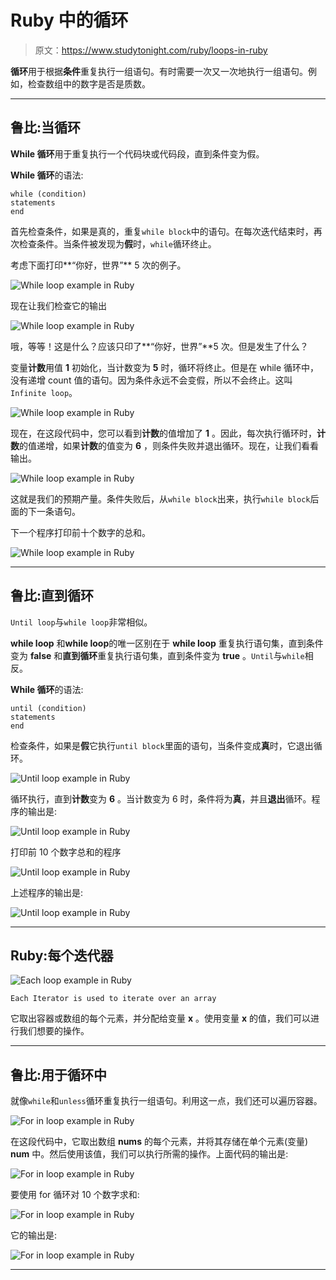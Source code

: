 # Ruby 中的循环

> 原文：<https://www.studytonight.com/ruby/loops-in-ruby>

**循环**用于根据**条件**重复执行一组语句。有时需要一次又一次地执行一组语句。例如，检查数组中的数字是否是质数。

* * *

## 鲁比:当循环

**While 循环**用于重复执行一个代码块或代码段，直到条件变为假。

**While 循环**的语法:

```
while (condition)
statements
end
```

首先检查条件，如果是真的，重复`while block`中的语句。在每次迭代结束时，再次检查条件。当条件被发现为**假**时，`while`循环终止。

考虑下面打印**“你好，世界”** 5 次的例子。

![While loop example in Ruby](../Images/26eeb933cc5a16b54966c9944d392c0d.png)

现在让我们检查它的输出

![While loop example in Ruby](../Images/4d1d75ccd1c08c3ffc07ed2bfec54a5b.png)

哦，等等！这是什么？应该只印了**“你好，世界”**5 次。但是发生了什么？

变量**计数**用值 **1** 初始化，当计数变为 **5** 时，循环将终止。但是在 while 循环中，没有递增 count 值的语句。因为条件永远不会变假，所以不会终止。这叫`Infinite loop`。

![While loop example in Ruby](../Images/9ee0fa97f02a9f256fae77af369ca7aa.png)

现在，在这段代码中，您可以看到**计数**的值增加了 **1** 。因此，每次执行循环时，**计数**的值递增，如果**计数**的值变为 **6** ，则条件失败并退出循环。现在，让我们看看输出。

![While loop example in Ruby](../Images/e4fb400dccf9e37ff358a7b40f9a056b.png)

这就是我们的预期产量。条件失败后，从`while block`出来，执行`while block`后面的下一条语句。

下一个程序打印前十个数字的总和。

![While loop example in Ruby](../Images/7b6e58dd18e2dd51bbd68cfec2216087.png)

* * *

## 鲁比:直到循环

`Until loop`与`while loop`非常相似。

**while loop** 和**while loop**的唯一区别在于 **while loop** 重复执行语句集，直到条件变为 **false** 和**直到循环**重复执行语句集，直到条件变为 **true** 。`Until`与`while`相反。

**While 循环**的语法:

```
until (condition)
statements
end
```

检查条件，如果是**假**它执行`until block`里面的语句，当条件变成**真**时，它退出循环。

![Until loop example in Ruby](../Images/db5298802b4cfcd9ed1f03b4d6e93b95.png)

循环执行，直到**计数**变为 **6** 。当计数变为 6 时，条件将为**真**，并且**退出**循环。程序的输出是:

![Until loop example in Ruby](../Images/3592230e9d84e24c6f0f58edbad569ac.png)

打印前 10 个数字总和的程序

![Until loop example in Ruby](../Images/ff532c6df398f80ad2625140c66a0aa0.png)

上述程序的输出是:

![Until loop example in Ruby](../Images/ae7052a1a5a19c20af4776222ce8f745.png)

* * *

## Ruby:每个迭代器

![Each loop example in Ruby](../Images/fe42e8e892f5c30dc337e92b203b8bb5.png)

```
Each Iterator is used to iterate over an array
```

它取出容器或数组的每个元素，并分配给变量 **x** 。使用变量 **x** 的值，我们可以进行我们想要的操作。

* * *

## 鲁比:用于循环中

就像`while`和`unless`循环重复执行一组语句。利用这一点，我们还可以遍历容器。

![For in loop example in Ruby](../Images/ef86497a9e6fa8263652425fc4e317c3.png)

在这段代码中，它取出数组 **nums** 的每个元素，并将其存储在单个元素(变量) **num** 中。然后使用该值，我们可以执行所需的操作。上面代码的输出是:

![For in loop example in Ruby](../Images/fadbd00025e0515c46e392bc411cdb19.png)

要使用 for 循环对 10 个数字求和:

![For in loop example in Ruby](../Images/54f4a4cb8725f6b354623ef3b22023d5.png)

它的输出是:

![For in loop example in Ruby](../Images/4408f2c2bd908b3ab252771cfccd7f2b.png)

* * *